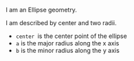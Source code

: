 I am an Ellipse geometry.

I am described by center and two radii.

- `center `is the center point of the ellipse
- `a` is the major radius along the x axis
- `b` is the minor radius along the y axis